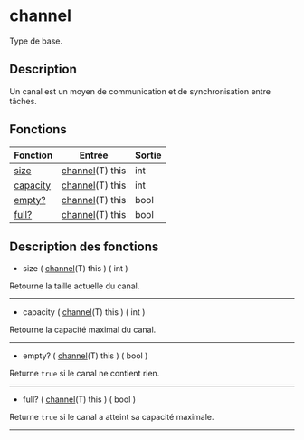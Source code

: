 # channel

Type de base.

## Description

Un canal est un moyen de communication et de synchronisation entre tâches.

## Fonctions

|Fonction|Entrée|Sortie|
|-|-|-|
|[size](#size)|[channel](#channel)(T) this|int|
|[capacity](#capacity)|[channel](#channel)(T) this|int|
|[empty?](#empty)|[channel](#channel)(T) this|bool|
|[full?](#full)|[channel](#channel)(T) this|bool|

## Description des fonctions

<a id="size"></a>
- size ( [channel](#channel)(T) this ) ( int )

Retourne la taille actuelle du canal.
___

<a id="capacity"></a>
- capacity ( [channel](#channel)(T) this ) ( int )

Retourne la capacité maximal du canal.
___

<a id="empty"></a>
- empty? ( [channel](#channel)(T) this ) ( bool )

Returne `true` si le canal ne contient rien.
___

<a id="full"></a>
- full? ( [channel](#channel)(T) this ) ( bool )

Returne `true` si le canal a atteint sa capacité maximale.
___